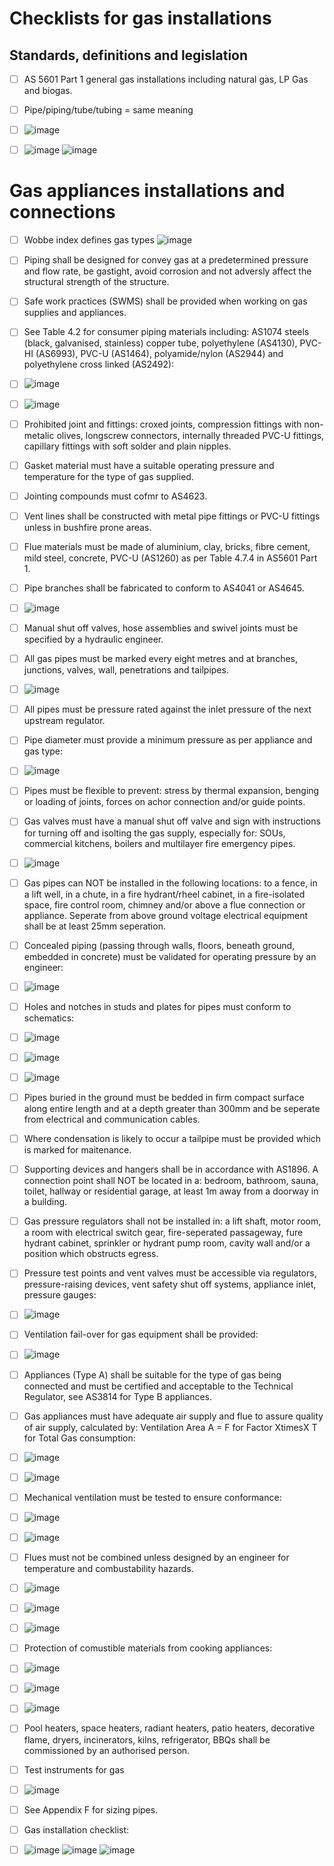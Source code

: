 # Checklists for gas installations

## Standards, definitions and legislation
  - [ ] AS 5601 Part 1 general gas installations including natural gas, LP Gas and biogas.
  - [ ] Pipe/piping/tube/tubing = same meaning
  - [ ] ![image](https://user-images.githubusercontent.com/146181/206066724-767ed21c-f84f-41fd-abb0-7c8a412ef5ae.png)
  - [ ] ![image](https://user-images.githubusercontent.com/146181/206067268-8e339f61-9162-4bcb-bbd0-74afae719945.png) ![image](https://user-images.githubusercontent.com/146181/206067293-220c7be8-4e3e-4eb6-8490-231271d4f21a.png)




# Gas appliances installations and connections
 - [ ] Wobbe index defines gas types ![image](https://user-images.githubusercontent.com/146181/206058939-0d1396ca-6824-4913-bb08-1c78479ccddd.png)
 - [ ] Piping shall be designed for convey gas at a predetermined pressure and flow rate, be gastight, avoid corrosion and not adversly affect the structural strength of the structure.
 - [ ] Safe work practices (SWMS) shall be provided when working on gas supplies and appliances.
 - [ ] See Table 4.2 for consumer piping materials including: AS1074 steels (black, galvanised, stainless) copper tube, polyethylene (AS4130), PVC-HI (AS6993), PVC-U (AS1464), polyamide/nylon (AS2944) and polyethylene cross linked (AS2492):
 - [ ] ![image](https://user-images.githubusercontent.com/146181/206066802-dd161513-0bb3-4a23-8370-bfc4f1f2201c.png)
 - [ ] ![image](https://user-images.githubusercontent.com/146181/206066985-3658c93f-21ed-49bc-aae8-15cc9dcaa308.png)
 - [ ] Prohibited joint and fittings: croxed joints, compression fittings with non-metalic olives, longscrew connectors, internally threaded PVC-U fittings, capillary fittings with soft solder and plain nipples.
 - [ ] Gasket material must have a suitable operating pressure and temperature for the type of gas supplied.
 - [ ] Jointing compounds must cofmr to AS4623.
 - [ ] Vent lines shall be constructed with metal pipe fittings or PVC-U fittings unless in bushfire prone areas.
 - [ ] Flue materials must be made of aluminium, clay, bricks, fibre cement, mild steel, concrete, PVC-U (AS1260) as per Table 4.7.4 in AS5601 Part 1.
 - [ ] Pipe branches shall be fabricated to conform to AS4041 or AS4645.
 - [ ] ![image](https://user-images.githubusercontent.com/146181/206061244-66ed8688-a2a7-42fb-bb81-0d81165eccfa.png)
 - [ ] Manual shut off valves, hose assemblies and swivel joints must be specified by a hydraulic engineer.
 - [ ] All gas pipes must be marked every eight metres and at branches, junctions, valves, wall, penetrations and tailpipes.
 - [ ] ![image](https://user-images.githubusercontent.com/146181/206061554-94c98448-585a-43d8-84db-3156b97b9ed3.png)
 - [ ] All pipes must be pressure rated against the inlet pressure of the next upstream regulator.
 - [ ] Pipe diameter must provide a minimum pressure as per appliance and gas type:
 - [ ] ![image](https://user-images.githubusercontent.com/146181/206061797-993c096f-ecde-4115-844d-8c8fdcafb095.png)
 - [ ] Pipes must be flexible to prevent: stress by thermal expansion, benging or loading of joints, forces on achor connection and/or guide points.
 - [ ] Gas valves must have a manual shut off valve and sign with instructions for turning off and isolting the gas supply, especially for: SOUs, commercial kitchens, boilers and multilayer fire emergency pipes.
 - [ ] ![image](https://user-images.githubusercontent.com/146181/206062328-e21906f9-b66c-4c61-aab8-6902d76b27e3.png)
 - [ ] Gas pipes can NOT be installed in the following locations: to a fence, in a lift well, in a chute, in a fire hydrant/rheel cabinet, in a fire-isolated space, fire control room, chimney and/or above a flue connection or appliance.  Seperate from above ground voltage electrical equipment shall be at least 25mm seperation.
 - [ ] Concealed piping (passing through walls, floors, beneath ground, embedded in concrete) must be validated for operating pressure by an engineer:
 - [ ] ![image](https://user-images.githubusercontent.com/146181/206062958-2f836d43-f0dc-4ed2-a95f-6e669d3b86d7.png)
 - [ ] Holes and notches in studs and plates for pipes must conform to schematics:
 - [ ] ![image](https://user-images.githubusercontent.com/146181/206063116-39ad6842-1bda-4d42-bf6d-17cfcf3b3d29.png)
 - [ ] ![image](https://user-images.githubusercontent.com/146181/206063149-2e5da559-7106-494f-afb0-43dfa17219a5.png)
 - [ ] ![image](https://user-images.githubusercontent.com/146181/206063180-9cde5c54-1d32-406d-8cf3-7c1c027da1b5.png)
 - [ ] Pipes buried in the ground must be bedded in firm compact surface along entire length and at a depth greater than 300mm and be seperate from electrical and communication cables.
 - [ ] Where condensation is likely to occur a tailpipe must be provided which is marked for maitenance.
 - [ ] Supporting devices and hangers shall be in accordance with AS1896.  A connection point shall NOT be located in a: bedroom, bathroom, sauna, toilet, hallway or residential garage, at least 1m away from a doorway in a building.
 - [ ] Gas pressure regulators shall not be installed in: a lift shaft, motor room, a room with electrical switch gear, fire-seperated passageway, fure hydrant cabinet, sprinkler or hydrant pump room, cavity wall and/or a position which obstructs egress.
 - [ ] Pressure test points and vent valves must be accessible via regulators, pressure-raising devices, vent safety shut off systems, appliance inlet, pressure gauges:
 - [ ] ![image](https://user-images.githubusercontent.com/146181/206064574-b881a2bb-c25d-433a-bb10-1e0da77b4278.png)
 - [ ] Ventilation fail-over for gas equipment shall be provided:
 - [ ] ![image](https://user-images.githubusercontent.com/146181/206064755-90d3e3c9-c8b4-44ef-a1b2-98dfbd5502ce.png)
 - [ ] Appliances (Type A) shall be suitable for the type of gas being connected and must be certified and acceptable to the Technical Regulator, see AS3814 for Type B appliances.
 - [ ] Gas appliances must have adequate air supply and flue to assure quality of air supply, calculated by: Ventilation Area A = F for Factor XtimesX T for Total Gas consumption: 
 - [ ] ![image](https://user-images.githubusercontent.com/146181/206065283-c0e6bfff-b193-495b-a394-582f9bfc816f.png)
 - [ ] ![image](https://user-images.githubusercontent.com/146181/206065333-13062c2b-21ea-473d-9475-a2fcd1fd5356.png)
 - [ ] Mechanical ventilation must be tested to ensure conformance:
 - [ ] ![image](https://user-images.githubusercontent.com/146181/206065434-0db2836c-c41d-409b-8709-1a551dac80b2.png)
 - [ ] ![image](https://user-images.githubusercontent.com/146181/206065485-5264f281-a9d3-4757-8bb7-8514a0c1df75.png)
 - [ ] Flues must not be combined unless designed by an engineer for temperature and combustability hazards.
 - [ ] ![image](https://user-images.githubusercontent.com/146181/206065791-bcd0e048-31e6-4f84-8500-86c276e581b3.png)
 - [ ] ![image](https://user-images.githubusercontent.com/146181/206065844-ef90ef54-d0ba-499a-ab16-c338bbb965f9.png)
 - [ ] ![image](https://user-images.githubusercontent.com/146181/206065878-9cd2997d-7f0a-4310-987e-80a0d1c279f9.png)
 - [ ] Protection of comustible materials from cooking appliances:
 - [ ] ![image](https://user-images.githubusercontent.com/146181/206066091-a2b03160-2ec1-479b-9766-76ddc8eb995e.png)
 - [ ] ![image](https://user-images.githubusercontent.com/146181/206066109-5907acd3-60d2-485d-8af4-9782fecdee6d.png)
 - [ ] ![image](https://user-images.githubusercontent.com/146181/206066149-75c12827-c5fe-4e7a-944a-75303dc6373b.png)
 - [ ] Pool heaters, space heaters, radiant heaters, patio heaters, decorative flame, dryers, incinerators, kilns, refrigerator, BBQs shall be commissioned by an authorised person.
 - [ ] Test instruments for gas 
 - [ ] ![image](https://user-images.githubusercontent.com/146181/206066922-691811b0-8ef9-47ea-8064-1d11241388ba.png)
 - [ ] See Appendix F for sizing pipes.
 - [ ] Gas installation checklist:
 - [ ] ![image](https://user-images.githubusercontent.com/146181/206067330-d4bcce31-449d-44d9-85b0-72e371ec2919.png) ![image](https://user-images.githubusercontent.com/146181/206067345-3949b641-0e6e-4e3e-b982-b0909395de91.png) ![image](https://user-images.githubusercontent.com/146181/206067358-1948291d-7ef5-4e20-bc90-3d88cc81610e.png)





